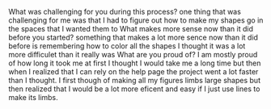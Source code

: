 What was challenging for you during this process? one thing that was challenging for me was that I had to figure out how to make my shapes go in the spaces that I wanted them to 
What makes more sense now than it did before you started? something that makes a lot more sence now than it did before is remembering how to color all the shapes I thought it was a lot more difficulet than it really was
What are you proud of? I am mostly proud of how long it took me at first I thought I would take me a long time but then when I realized that I can rely on the help page the project went a lot faster than I thought. 
I first though of making all my figures limbs large shapes but then realized that I would be a lot more eficent and easy if I just use lines to make its limbs. 
